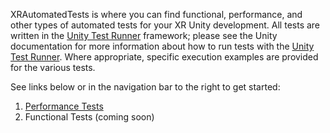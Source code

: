 XRAutomatedTests is where you can find functional, performance, and other types of automated tests for your XR Unity development. All tests are written in the [Unity Test Runner](https://docs.unity3d.com/Manual/testing-editortestsrunner.html) framework; please see the Unity documentation for more information about how to run tests with the [Unity Test Runner](https://docs.unity3d.com/Manual/testing-editortestsrunner.html). Where appropriate, specific execution examples are provided for the various tests.

See links below or in the navigation bar to the right to get started:

1. [Performance Tests](https://github.com/Unity-Technologies/XRAutomatedTests/wiki/Performance-Tests)
2. Functional Tests (coming soon)